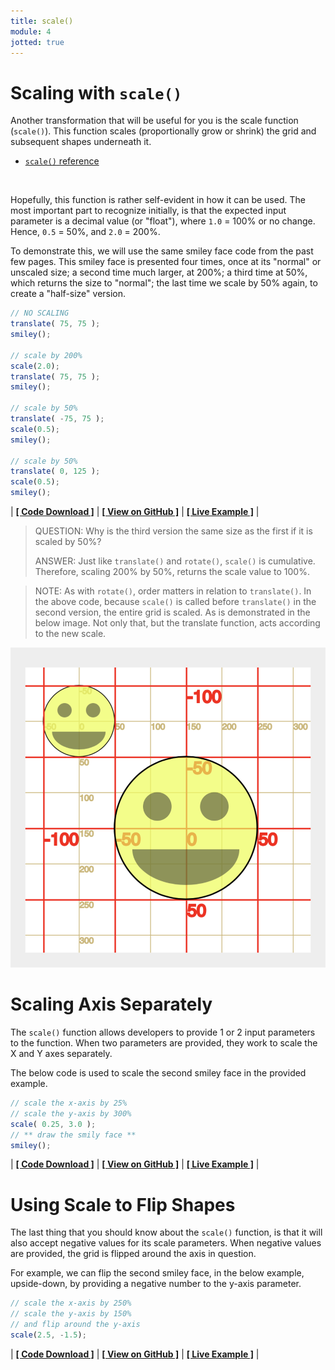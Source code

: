 ```yaml
---
title: scale()
module: 4
jotted: true
---
```


# Scaling with `scale()`

Another transformation that will be useful for you is the scale function (`scale()`). This function scales (proportionally grow or shrink) the grid and subsequent shapes underneath it.

- [`scale()` reference](https://p5js.org/reference/#/p5/scale)

<br />


Hopefully, this function is rather self-evident in how it can be used. The most important part to recognize initially, is that the expected input parameter is a decimal value (or "float"), where `1.0` = 100% or no change. Hence, `0.5` = 50%, and `2.0` = 200%.

To demonstrate this, we will use the same smiley face code from the past few pages. This smiley face is presented four times, once at its "normal" or unscaled size; a second time much larger, at 200%; a third time at 50%, which returns the size to "normal"; the last time we scale by 50% again, to create a "half-size" version.


```js
// NO SCALING
translate( 75, 75 );
smiley();

// scale by 200%
scale(2.0);
translate( 75, 75 );
smiley();

// scale by 50%
translate( -75, 75 );
scale(0.5);
smiley();

// scale by 50%
translate( 0, 125 );
scale(0.5);
smiley();
```


<div id="jotted-demo-1" class="jotted-theme-stacked"></div>

<script>
    new Jotted(document.querySelector("#jotted-demo-1"), {
    files: [
        {
            type: "js",
            hide: false,
            url:"https://raw.githubusercontent.com/Montana-Media-Arts/120_CreativeCoding/master/lecture_code/04/13_scaleSmiley_01/sketch.js"
        },
        {
            type: "html",
            hide: true,
            url:"../../../p5_resources/index.html"
        }
    ],
    showBlank: false,
    showResult: true,
    plugins: [
        { name: 'ace', options: { "maxLines": 50 } },
        // { name: 'console', options: { autoClear: true } },
    ]
});
</script>

| [**[ Code Download ]**](https://github.com/Montana-Media-Arts/120_CreativeCoding/raw/master/lecture_code/04/13_scaleSmiley_01/13_scaleSmiley_01.zip) | [**[ View on GitHub ]**](https://github.com/Montana-Media-Arts/120_CreativeCoding/raw/master/lecture_code/04/13_scaleSmiley_01/) | [**[ Live Example ]**](https://montana-media-arts.github.io/120_CreativeCoding/lecture_code/04/13_scaleSmiley_01/) |



> QUESTION: Why is the third version the same size as the first if it is scaled by 50%?
>
> ANSWER: Just like `translate()` and `rotate()`, `scale()` is cumulative. Therefore, scaling 200% by 50%, returns the scale value to 100%.


> NOTE: As with `rotate()`, order matters in relation to `translate()`. In the above code, because `scale()` is called before `translate()` in the second version, the entire grid is scaled. As is demonstrated in the below image. Not only that, but the translate function, acts according to the new scale.

![scaling on the grid](../imgs/grid_scale.png "Demonstrating scaling on the grid")


# Scaling Axis Separately

The `scale()` function allows developers to provide 1 or 2 input parameters to the function. When two parameters are provided, they work to scale the X and Y axes separately.

The below code is used to scale the second smiley face in the provided example.

```js
// scale the x-axis by 25%
// scale the y-axis by 300%
scale( 0.25, 3.0 );
// ** draw the smily face **
smiley();
```


<div id="jotted-demo-2" class="jotted-theme-stacked"></div>

<script>
    new Jotted(document.querySelector("#jotted-demo-2"), {
    files: [
        {
            type: "js",
            hide: false,
            url:"https://raw.githubusercontent.com/Montana-Media-Arts/120_CreativeCoding/master/lecture_code/04/13_scaleSmiley_02/sketch.js"
        },
        {
            type: "html",
            hide: true,
            url:"../../../p5_resources/index.html"
        }
    ],
    showBlank: false,
    showResult: true,
    plugins: [
        { name: 'ace', options: { "maxLines": 50 } },
        // { name: 'console', options: { autoClear: true } },
    ]
});
</script>

| [**[ Code Download ]**](https://github.com/Montana-Media-Arts/120_CreativeCoding/raw/master/lecture_code/04/13_scaleSmiley_02/13_scaleSmiley_02.zip) | [**[ View on GitHub ]**](https://github.com/Montana-Media-Arts/120_CreativeCoding/raw/master/lecture_code/04/13_scaleSmiley_02/) | [**[ Live Example ]**](https://montana-media-arts.github.io/120_CreativeCoding/lecture_code/04/13_scaleSmiley_02/) |



# Using Scale to Flip Shapes

The last thing that you should know about the `scale()` function, is that it will also accept negative values for its scale parameters. When negative values are provided, the grid is flipped around the axis in question.

For example, we can flip the second smiley face, in the below example, upside-down, by providing a negative number to the y-axis parameter.

```js
// scale the x-axis by 250%
// scale the y-axis by 150%
// and flip around the y-axis
scale(2.5, -1.5);
```


<div id="jotted-demo-3" class="jotted-theme-stacked"></div>

<script>
    new Jotted(document.querySelector("#jotted-demo-3"), {
    files: [
        {
            type: "js",
            hide: false,
            url:"https://raw.githubusercontent.com/Montana-Media-Arts/120_CreativeCoding/master/lecture_code/04/13_scaleSmiley_03/sketch.js"
        },
        {
            type: "html",
            hide: true,
            url:"../../../p5_resources/index.html"
        }
    ],
    showBlank: false,
    showResult: true,
    plugins: [
        { name: 'ace', options: { "maxLines": 50 } },
        // { name: 'console', options: { autoClear: true } },
    ]
});
</script>

| [**[ Code Download ]**](https://github.com/Montana-Media-Arts/120_CreativeCoding/raw/master/lecture_code/04/13_scaleSmiley_03/13_scaleSmiley_03.zip) | [**[ View on GitHub ]**](https://github.com/Montana-Media-Arts/120_CreativeCoding/raw/master/lecture_code/04/13_scaleSmiley_03/) | [**[ Live Example ]**](https://montana-media-arts.github.io/120_CreativeCoding/lecture_code/04/13_scaleSmiley_03/) |
